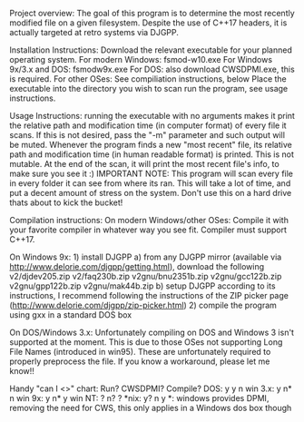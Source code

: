 Project overview:
The goal of this program is to determine the most recently modified file on a given filesystem. Despite the use of C++17 headers, it is actually targeted at retro systems via DJGPP.


Installation Instructions:
Download the relevant executable for your planned operating system.
    For modern Windows: fsmod-w10.exe
    For Windows 9x/3.x and DOS: fsmodw9x.exe
    For DOS: also download CWSDPMI.exe, this is required.
    For other OSes: See compiliation instructions, below
Place the executable into the directory you wish to scan
run the program, see usage instructions.


Usage Instructions:
running the executable with no arguments makes it print the relative path and modification time (in computer format) of every file it scans. If this is not desired, pass the "-m" parameter and such output will be muted.
Whenever the program finds a new "most recent" file, its relative path and modification time (in human readable format) is printed. This is not mutable.
At the end of the scan, it will print the most recent file's info, to make sure you see it :)
IMPORTANT NOTE: This program will scan every file in every folder it can see from where its ran. This will take a lot of time, and put a decent amount of stress on the system. Don't use this on a hard drive thats about to kick the bucket!


Compilation instructions:
On modern Windows/other OSes:
    Compile it with your favorite compiler in whatever way you see fit. Compiler must support C++17.

On Windows 9x:
    1) install DJGPP
        a) from any DJGPP mirror (available via http://www.delorie.com/djgpp/getting.html), download the following
            v2/djdev205.zip
            v2/faq230b.zip
            v2gnu/bnu2351b.zip
            v2gnu/gcc122b.zip
            v2gnu/gpp122b.zip
            v2gnu/mak44b.zip
        b) setup DJGPP according to its instructions, I recommend following the instructions of the ZIP picker page (http://www.delorie.com/djgpp/zip-picker.html)
    2) compile the program using gxx in a standard DOS box

On DOS/Windows 3.x:
Unfortunately compiling on DOS and Windows 3 isn't supported at the moment. This is due to those OSes not supporting Long File Names (introduced in win95). These are unfortunately required to properly preprocess the file. If you know a workaround, please let me know!!

Handy "can I <>" chart:
        Run?    CWSDPMI?    Compile?
DOS:     y          y           n
win 3.x: y          n*          n
win 9x:  y          n*          y
win NT:  ?          n?          ?
*nix:    y?         n           y
*: windows provides DPMI, removing the need for CWS, this only applies in a Windows dos box though

